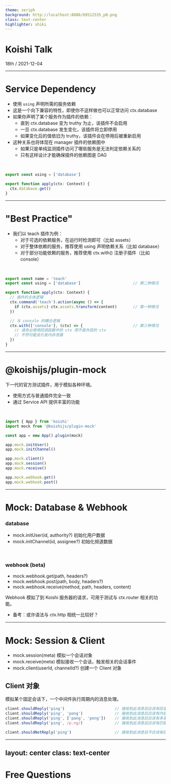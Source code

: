 ```yaml
---
theme: seriph
background: http://localhost:8888/69512535_p0.png
class: text-center
highlighter: shiki
---
```


# Koishi Talk

<div class="opacity-80">
18th / 2021-12-04
</div>

---

# Service Dependency

- 使用 `using` 声明所需的服务依赖
- 这是一个向下兼容的特性，即使你不这样做也可以正常访问 ctx.database
- 如果你声明了某个服务作为插件的依赖：
  - 直到 ctx.database 变为 truthy 为止，该插件不会启用
  - 一旦 ctx.database 发生变化，该插件将立即停用
  - 如果变化后的值依旧为 truthy，该插件会在停用后被重新启用
- 这种关系也将体现在 manager 插件的依赖图中
  - 如果只是单纯监测插件访问了哪些服务是无法判定依赖关系的
  - 只有这样设计才能确保插件的依赖图是 DAG

<br>

```ts
export const using = ['database']

export function apply(ctx: Context) {
  ctx.database.get()
}
```

---

# "Best Practice"

- 我们以 teach 插件为例：
  - 对于可选的依赖服务，在运行时检测即可（比如 assets）
  - 对于整体依赖的服务，推荐使用 using 声明依赖关系（比如 database）
  - 对于部分功能依赖的服务，推荐使用 ctx.with() 注册子插件（比如 console）

<br>

```ts
export const name = 'teach'
export const using = ['database']                       // 第二种情况

export function apply(ctx: Context) {
  // 插件的主体逻辑
  ctx.command('teach').action(async () => {
    if (ctx.assets) ctx.assets.transform(content)       // 第一种情况
  })

  // 与 console 的耦合逻辑
  ctx.with(['console'], (ctx) => {                      // 第三种情况
    // 请务必使用回调函数中的 ctx 而不是外层的 ctx
    // 不然可能会引发内存泄漏
  })
}
```

---

# @koishijs/plugin-mock

下一代的官方测试插件，用于模拟各种环境。

- 使用方式与普通插件完全一致
- 通过 Service API 提供丰富的功能

<br>

```ts
import { App } from 'koishi'
import mock from '@koishijs/plugin-mock'

const app = new App().plugin(mock)

app.mock.initUser()
app.mock.initChannel()

app.mock.client()
app.mock.session()
app.mock.receive()

app.mock.webhook.get()
app.mock.webhook.post()
```

---

# Mock: Database & Webhook

### database

- mock.initUser(id, authority?) 初始化用户数据
- mock.initChannel(id, assignee?) 初始化频道数据

<br>

### webhook (beta)

- mock.webhook.get(path, headers?)
- mock.webhook.post(path, body, headers?)
- mock.webhook.receive(method, path, headers, content)

Webhook 模拟了到 Koishi 服务器的请求，可用于测试与 ctx.router 相关的功能。

- 备考：或许语法与 ctx.http 相统一比较好？

---

# Mock: Session & Client

- mock.session(meta) 模拟一个会话对象
- mock.receive(meta) 模拟接收一个会话，触发相关的会话事件
- mock.client(userId, channelId?) 创建一个 Client 对象

## Client 对象

模拟某个固定会话下，一个中间件执行周期内的消息处理。

```ts
client.shouldReply('ping')                      // 接收到此消息后应该有回复
client.shouldReply('ping', 'pong')              // 接收到此消息后应该有内容为 pong 的回复
client.shouldReply('ping', ['pang', 'pong'])    // 接收到此消息后应该有多条回复
client.shouldReply('ping', /p.ng/)              // 接收到此消息后应该有匹配正则表达式的回复

client.shouldNotReply('ping')                   // 接收到此消息后不应该有回复
```

---
layout: center
class: text-center
---

# Free Questions
